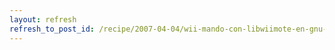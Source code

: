 ```yaml
---
layout: refresh
refresh_to_post_id: /recipe/2007-04-04/wii-mando-con-libwiimote-en-gnu-linux-incluye-video-demo-p.html
---
```

